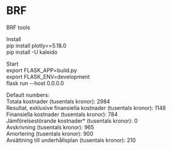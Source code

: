 # BRF
BRF tools

Install  
pip install plotly==5.18.0  
pip install -U kaleido  

Start  
export FLASK_APP=build.py  
export FLASK_ENV=development  
flask run --host 0.0.0.0  

Default numbers:  
Totala kostnader (tusentals kronor): 2984  
Resultat, exklusive finansiella kostnader (tusentals kronor): 1148  
Finansiella kostnader (tusentals kronor): 784  
Jämförelsestörande kostnader* (tusentals kronor): 0  
Avskrivning (tusentals kronor): 965  
Amortering (tusentals kronor): 900  
Avsättning till underhållsplan (tusentals kronor): 210  
